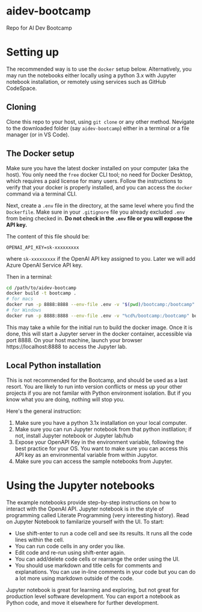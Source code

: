 # aidev-bootcamp
Repo for AI Dev Bootcamp

# Setting up

The recommended way is to use the `docker` setup below. Alternatively, you may run the notebooks either locally using a python 3.x with Jupyter notebook installation, or remotely using services such as GitHub CodeSpace.

## Cloning 
Clone this repo to your host, using `git clone` or any other method. Nevigate to the downloaded folder (say `aidev-bootcamp`) either in a terminal or a file manager (or in VS Code).

## The Docker setup

Make sure you have the latest docker installed on your computer (aka the host). You only need the `free` docker CLI tool; no need for Docker Desktop, which requires a paid license for many users. Follow the instructions to verify that your docker is properly installed, and you can access the `docker` command via a terminal CLI.

Next, create a `.env` file in the directory, at the same level where you find the `Dockerfile`. Make sure in your `.gitignore` file you already excluded `.env` from being checked in. **Do not check in the `.env` file or you will expose the API key.**

The content of this file should be:
```
OPENAI_API_KEY=sk-xxxxxxxxx
```
where `sk-xxxxxxxxx` if the OpenAI API key assigned to you. Later we will add Azure OpenAI Service API key.

Then in a terminal:

```sh
cd /path/to/aidev-bootcamp
docker build -t bootcamp .
# for macs
docker run -p 8888:8888 --env-file .env -v "$(pwd)/bootcamp:/bootcamp" bootcamp
# for Windows
docker run -p 8888:8888 --env-file .env -v "%cd%/bootcamp:/bootcamp" bootcamp
```

This may take a while for the initial run to build the docker image. Once it is done, this will start a Jupyter server in the docker container, accessible via port 8888. On your host machine, launch your browser https://localhost:8888 to access the Jupyter lab.

## Local Python installation
This is not recommended for the Bootcamp, and should be used as a last resort. You are likely to run into version conflicts or mess up your other projects if you are not familar with Python environment isolation. But if you know what you are doing, nothing will stop you. 

Here's the general instruction:

1. Make sure you have a python 3.1x installation on your local computer. 
1. Make sure you can run Jupyter notebook from that python instllation; if not, install Jupyter notebook or Jupyter lab/hub
1. Expose your OpenAPI Key in the environment variable, following the best practice for your OS. You want to make sure you can access this API key as an environmental variable from within Jupytor.
1. Make sure you can access the sample notebooks from Jupyter.

# Using the Jupyter notebooks

The example notebooks provide step-by-step instructions on how to interact with the OpenAI API. Jupyter notebook is in the style of programming called Literate Programming (very interesting history). Read on Jupyter Notebook to familarize yourself with the UI. To start:
- Use shift-enter to run a code cell and see its results. It runs all the code lines within the cell.
- You can run code cells in any order you like. 
- Edit code and re-run using shift-enter again. 
- You can add/delete code cells or rearrange the order using the UI.
- You should use markdown and title cells for comments and explanations. You can use in-line comments in your code but you can do a lot more using markdown outside of the code. 

Jupyter notebook is great for learning and exploring, but not great for production level software development. You can export a notebook as Python code, and move it elsewhere for further development.

